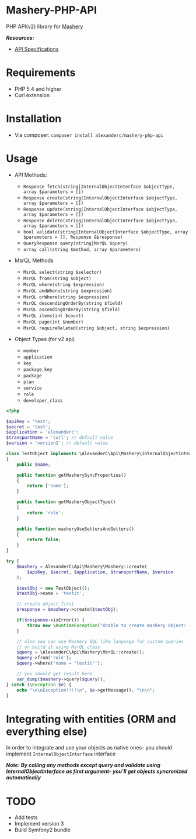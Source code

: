 Mashery-PHP-API
===============

PHP API(v2) library for [Mashery](http://www.mashery.com)

***Resources:***

- [API Specifications](http://support.mashery.com/docs/read/mashery_api/20)

Requirements
============
- PHP 5.4 and higher
- Curl extension

Installation
============
- Via composer: `composer install alexanderc/mashery-php-api`

Usage
=====
- API Methods:
     * `Response fetch(string|InternalObjectInterface $objectType, array $parameters = [])`
     * `Response create(string|InternalObjectInterface $objectType, array $parameters = [])`
     * `Response update(string|InternalObjectInterface $objectType, array $parameters = [])`
     * `Response delete(string|InternalObjectInterface $objectType, array $parameters = [])`
     * `bool validate(string|InternalObjectInterface $objectType, array $parameters = [], Response &$response)`
     * `QueryResponse query(string|MsrQL $query)`
     * `array call(string $method, array $parameters)`

- MsrQL Methods
     * `MsrQL select(string $selector)`
     * `MsrQL from(string $object)`
     * `MsrQL where(string $expression)`
     * `MsrQL andWhere(string $expression)`
     * `MsrQL orWhere(string $expression)`
     * `MsrQL descendingOrderBy(string $field)`
     * `MsrQL ascendingOrderBy(string $field)`
     * `MsrQL items(int $count)`
     * `MsrQL page(int $number)`
     * `MsrQL requireRelated(string $object, string $expression)`

- Object Types (for v2 api)
     * `member`
     * `application`
     * `key`
     * `package_key`
     * `package`
     * `plan`
     * `service`
     * `role`
     * `developer_class`

```php
<?php

$apiKey = 'test';
$secret = 'test';
$application = 'alexanderc';
$transportName = 'curl'; // default value
$version = 'version2'; // default value

class TestObject implements \AlexanderC\Api\Mashery\InternalObjectInterface
{
    public $name;

    public function getMasherySyncProperties()
    {
        return ['name'];
    }

    public function getMasheryObjectType()
    {
        return 'role';
    }

    public function masheryUseSettersAndGetters()
    {
        return false;
    }
}

try {
    $mashery = AlexanderC\Api\Mashery\Mashery::create(
        $apiKey, $secret, $application, $transportName, $version
    );

    $testObj = new TestObject();
    $testObj->name = 'testit';

    // create object first
    $response = $mashery->create($testObj);

    if($response->isError()) {
        throw new \RuntimeException("Unable to create mashery object: {$response->getError()->getMessage()}");
    }

    // also you can use Mashery SQL like language for custom queries
    // or build it using MsrQL class
    $query = \AlexanderC\Api\Mashery\MsrQL::create();
    $query->from('role');
    $query->where('name = "testit"');

    // you should get result here
    var_dump($mashery->query($query));
} catch (\Exception $e) {
    echo "\n\nException!!!!\n", $e->getMessage(), "\n\n";
}
```

Integrating with entities (ORM and everything else)
===================================================
In order to integrate and use your objects as native ones- you should implement `InternalObjectInterface` interface

***Note: By calling any methods except query and validate using InternalObjectInterface as first argument- you'll get objects syncronized automatically***

TODO
====
- Add tests
- Implement version 3
- Build Symfony2 bundle